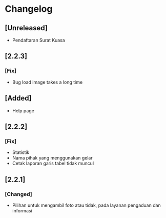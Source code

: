 # Changelog

## [Unreleased]
- Pendaftaran Surat Kuasa

## [2.2.3]
### [Fix]
- Bug load image takes a long time

## [Added]
- Help page

## [2.2.2]
### [Fix]
- Statistik
- Nama pihak yang menggunakan gelar
- Cetak laporan garis tabel tidak muncul

## [2.2.1]
### [Changed]
- Pilihan untuk mengambil foto atau tidak, pada layanan pengaduan dan informasi
